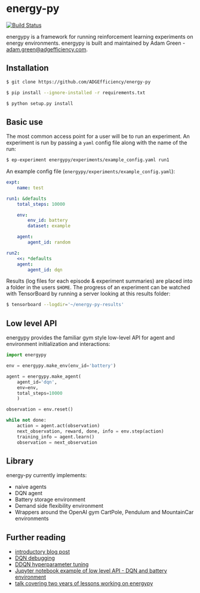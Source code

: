 # energy-py

[![Build Status](https://travis-ci.org/ADGEfficiency/energy-py.svg?branch=master)](https://travis-ci.org/ADGEfficiency/energy-py)

energypy is a framework for running reinforcement learning experiments on energy environments.  energypy is built and maintained by Adam Green - [adam.green@adgefficiency.com](adam.green@adgefficiency.com).

## Installation

```bash
$ git clone https://github.com/ADGEfficiency/energy-py

$ pip install --ignore-installed -r requirements.txt

$ python setup.py install
```

## Basic use

The most common access point for a user will be to run an experiment.  An experiment is run by passing a `yaml` config file along with the name of the run:

```bash
$ ep-experiment energypy/experiments/example_config.yaml run1
```

An example config file (`energypy/experiments/example_config.yaml`):

```yaml
expt:
    name: test

run1: &defaults
    total_steps: 10000

    env:
        env_id: battery
        dataset: example

    agent:
        agent_id: random

run2:
    <<: *defaults
    agent:
        agent_id: dqn
```

Results (log files for each episode & experiment summaries) are placed into a folder in the users `$HOME`.  The progress of an experiment can be watched with TensorBoard by running a server looking at this results folder:

```bash
$ tensorboard --logdir='~/energy-py-results'
```

## Low level API

energypy provides the familiar gym style low-level API for agent and environment initialization and interactions:

```python
import energypy

env = energypy.make_env(env_id='battery')

agent = energypy.make_agent(
    agent_id='dqn',
    env=env,
    total_steps=10000
	)

observation = env.reset()

while not done:
    action = agent.act(observation)
    next_observation, reward, done, info = env.step(action)
    training_info = agent.learn()
    observation = next_observation
```

## Library

energy-py currently implements:

- naive agents
- DQN agent
- Battery storage environment
- Demand side flexibility environment
- Wrappers around the OpenAI gym CartPole, Pendulum and MountainCar environments

## Further reading

- [introductory blog post](http://www.adgefficiency.com/energypy-reinforcement-learning-for-energy-systems/)
- [DQN debugging](http://adgefficiency.com/dqn-debugging/)
- [DDQN hyperparameter tuning](http://adgefficiency.com/dqn-tuning/)
- [Jupyter notebook example of low level API - DQN and battery environment](https://github.com/ADGEfficiency/energypy/blob/master/notebooks/examples/DQN_battery_example.ipynb)
- [talk covering two years of lessons working on energypy](https://gitpitch.com/ADGEfficiency/energy-py-talk#/)
